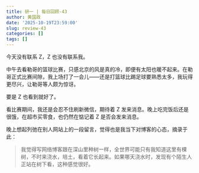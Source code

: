 ```yaml
---
title: 研一 | 每日回顾-43
author: 黄国政
date: '2025-10-19T23:59:00'
slug: review-43
categories: []
tags: []
---
```


<!--more-->

今天没有联系 Z，Z 也没有联系我。

中午去看勒哥的篮球比赛，只感北京的风是真的冷，即便有太阳也暖不起来。在勒哥正式比赛间隙，我上场打了一会儿——还是打篮球比踢足球要熟悉太多，我玩得更尽兴，让勒哥等人颇为惊讶。

要是 Z 也看到就好了。

看比赛期间，我还是会忍不住刷新微信，期待着 Z 发来消息。晚上吃完饭后还是很饿，在超市买零食，也仍然在惦记着 Z 是否会发来消息。

晚上想起列弛在别人网站上的一段留言，觉得也是我当下对博客的心态，摘录于此：

> 我觉得写网络博客跟在深山里种树一样，全世界可能只有我知道这里有棵树，不时来浇水，培土，看着它长起来。如果哪天浇水时，发现有个陌生人正站在树下看，这种感觉很好。